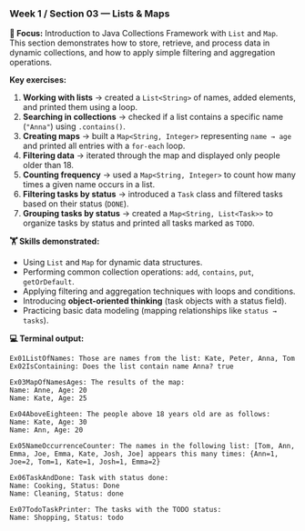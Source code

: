 ### Week 1 / Section 03 — Lists & Maps

**🎯 Focus:** Introduction to Java Collections Framework with `List` and `Map`.  
This section demonstrates how to store, retrieve, and process data in dynamic collections, and how to apply simple filtering and aggregation operations.

**Key exercises:**
1. **Working with lists** → created a `List<String>` of names, added elements, and printed them using a loop.
2. **Searching in collections** → checked if a list contains a specific name (`"Anna"`) using `.contains()`.
3. **Creating maps** → built a `Map<String, Integer>` representing `name → age` and printed all entries with a `for-each` loop.
4. **Filtering data** → iterated through the map and displayed only people older than 18.
5. **Counting frequency** → used a `Map<String, Integer>` to count how many times a given name occurs in a list.
6. **Filtering tasks by status** → introduced a `Task` class and filtered tasks based on their status (`DONE`).
7. **Grouping tasks by status** → created a `Map<String, List<Task>>` to organize tasks by status and printed all tasks marked as `TODO`.

**🏋️ Skills demonstrated:**
- Using `List` and `Map` for dynamic data structures.
- Performing common collection operations: `add`, `contains`, `put`, `getOrDefault`.
- Applying filtering and aggregation techniques with loops and conditions.
- Introducing **object-oriented thinking** (task objects with a status field).
- Practicing basic data modeling (mapping relationships like `status → tasks`).

**💻 Terminal output:**
```
Ex01ListOfNames: Those are names from the list: Kate, Peter, Anna, Tom
Ex02IsContaining: Does the list contain name Anna? true

Ex03MapOfNamesAges: The results of the map: 
Name: Anne, Age: 20
Name: Kate, Age: 25

Ex04AboveEighteen: The people above 18 years old are as follows: 
Name: Kate, Age: 30
Name: Ann, Age: 20

Ex05NameOccurrenceCounter: The names in the following list: [Tom, Ann, Emma, Joe, Emma, Kate, Josh, Joe] appears this many times: {Ann=1, Joe=2, Tom=1, Kate=1, Josh=1, Emma=2}

Ex06TaskAndDone: Task with status done: 
Name: Cooking, Status: Done
Name: Cleaning, Status: done

Ex07TodoTaskPrinter: The tasks with the TODO status: 
Name: Shopping, Status: todo
```